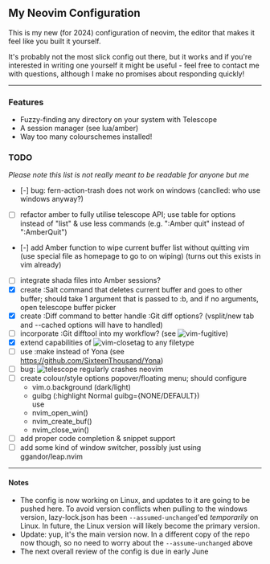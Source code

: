 ## My Neovim Configuration

This is my new (for 2024) configuration of neovim, the editor that makes it 
feel like you built it yourself.

It's probably not the most slick config out there, but it works and if you're
interested in writing one yourself it might be useful - feel free to contact
me with questions, although I make no promises about responding quickly!

---

### Features
- Fuzzy-finding any directory on your system with Telescope
- A session manager (see lua/amber)
- Way too many colourschemes installed!

### TODO
*Please note this list is not really meant to be readable for anyone but me*
- [-] bug: fern-action-trash does not work on windows (canclled: who use 
  windows anyway?)
- [ ] refactor amber to fully utilise telescope API; use table for options 
  instead of "list" & use less commands (e.g. ":Amber quit" instead of 
  ":AmberQuit")
- [-] add Amber function to wipe current buffer list without quitting vim 
  (use special file as homepage to go to on wiping) (turns out this exists 
  in vim already)
- [ ] integrate shada files into Amber sessions?
- [x] create :Salt command that deletes current buffer and goes to other  
  buffer; should take 1 argument that is passed to :b, and if no arguments, 
  open telescope buffer picker
- [x] create :Diff command to better handle :Git diff options?
    (vsplit/new tab and --cached options will have to handled)
- [ ] incorporate :Git difftool into my workflow? (see 
  ![vim-fugitive](https://github.com/tpope/vim-fugitive))
- [x] extend capabilities of 
  ![vim-closetag](https://github.com/alvan/vim-closetag) to any filetype
- [ ] use :make instead of Yona (see 
  <https://github.com/SixteenThousand/Yona>)
- [ ] bug: ![telescope](https://github.com/nvim-telescope/telescope.nvim) 
  regularly crashes neovim
- [ ] create colour/style options popover/floating menu; should configure
    - vim.o.background (dark/light)
    - guibg (:highlight Normal guibg={NONE/DEFAULT})\
    use
    - nvim_open_win()
    - nvim_create_buf()
    - nvim_close_win()
- [ ] add proper code completion & snippet support
- [ ] add some kind of window switcher, possibly just using 
  ggandor/leap.nvim

---

#### Notes
- The config is now working on Linux, and updates to it are going to be 
  pushed here. To avoid version conflicts when pulling to the windows 
  version, lazy-lock.json has been `--assumed-unchanged`'ed *temporarily* on 
  Linux.
  In future, the Linux version will likely become the primary version.
- Update: yup, it's the main version now. In a different copy of the repo 
  now though, so no need to worry about the `--assume-unchanged` above
- The next overall review of the config is due in early June
